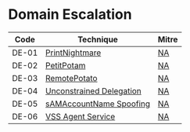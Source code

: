 # Domain Escalation

|Code     |Technique               |Mitre     |
|---------|------------------------|----------|
|DE-01   |[PrintNightmare](https://pentestlab.blog/2021/08/17/domain-escalation-printnightmare/)|[NA](https://attack.mitre.org/)|
|DE-02   |[PetitPotam](https://pentestlab.blog/2021/09/14/petitpotam-ntlm-relay-to-ad-cs/)|[NA](https://attack.mitre.org/)|
|DE-03   |[RemotePotato](https://pentestlab.blog/2021/05/04/remote-potato-from-domain-user-to-enterprise-admin/)|[NA](https://attack.mitre.org/)|
|DE-04   |[Unconstrained Delegation](https://pentestlab.blog/)|[NA](https://attack.mitre.org/)|
|DE-05   |[sAMAccountName Spoofing](https://pentestlab.blog/)|[NA](https://attack.mitre.org/)|
|DE-06   |[VSS Agent Service](https://pentestlab.blog/)|[NA](https://attack.mitre.org/)|

